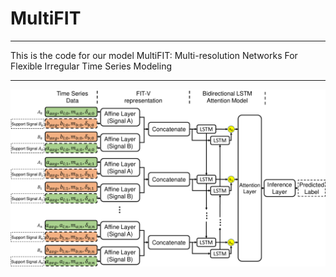 # MultiFIT
------------
This is the code for our model MultiFIT: Multi-resolution Networks For Flexible Irregular Time Series Modeling

-------------

<img src="FIT_V.pdf">
